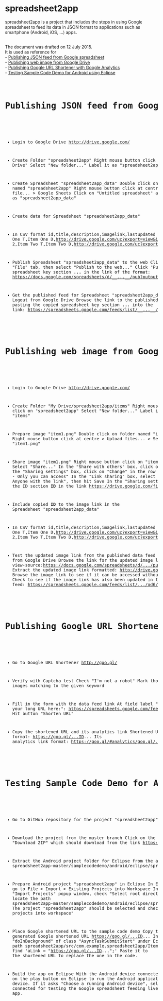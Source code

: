 # spreadsheet2app
spreadsheet2app is a project that includes the steps in using Google spreadsheet to feed its data in JSON format to applications such as smartphone (Android, iOS, ...) apps.

<br/>The document was drafted on 12 July 2015.
<br/>It is used as reference for
<br/>- <a href="#spreadsheet2app_1">Publishing JSON feed from Google spreadsheet</a>
<br/>- <a href="#spreadsheet2app_2">Publishing web image from Google Drive</a>
<br/>- <a href="#spreadsheet2app_3">Publishing Google URL Shortener with Google Analytics</a>
<br/>- <a href="#spreadsheet2app_4">Testing Sample Code Demo for Android using Eclipse</a>

<br/>

<a name="spreadsheet2app_1" />
<pre>
<h1>Publishing JSON feed from Google spreadsheet</h1>

- Login to Google Drive
http://drive.google.com/

- Create Folder "spreadsheet2app"
Right mouse button click on "My Drive"
Select "New folder..."
Label it as "spreadsheet2app"

- Create Spreadsheet "spreadsheet2app_data"
Double click on folder named "spreadsheet2app"
Right mouse button click at centre > New file... > Google Sheets
Click on "Untitled spreadsheet" and rename it as "spreadsheet2app_data"

- Create data for Spreadsheet "spreadsheet2app_data"
- In CSV format
id,title,description,imagelink,lastupdated
1,Item One T,Item One D,http://drive.google.com/uc?export=view&id=__ID__&,7/13/2015
2,Item Two T,Item Two D,http://drive.google.com/uc?export=view&id=__ID__&,7/13/2015

- Publish Spreadsheet "spreadsheet2app_data" to the web
Click "File" tab, then select "Publish to the web..."
Click "Publish"
Copy spreadsheet key section __...__ in the link of the format: https://docs.google.com/spreadsheets/d/__...__/pub?output=html

- Get the published feed for Spreadsheet "spreadsheet2app_data"
Logout from Google Drive
Browse the link to the published feed by pasting the copied spreadsheet key section __...__ into the link:
https://spreadsheets.google.com/feeds/list/__...__/od6/public/values?alt=json&
</pre>

<a name="spreadsheet2app_2" />
<pre>
<h1>Publishing web image from Google Drive</h1>

- Login to Google Drive
http://drive.google.com/

- Create Folder "My Drive/spreadsheet2app/items"
Right mouse button click on "spreadsheet2app"
Select "New folder..."
Label it as "items"

- Prepare image "item1.png"
Double click on folder named "items"
Right mouse button click at centre > Upload files... > Select "item1.png"

- Share image "item1.png"
Right mouse button click on "item1.png"
Select "Share..."
In the "Share with others" box, click on "Advanced"
In the "Sharing settings" box, click on "Change" in the row titled "Private - Only you can access"
In the "Link sharing" box, select option "On - Anyone with the link", then hit Save
In the "Sharing settings" box, copy the ID section __ID__ in the link
https://drive.google.com/file/d/__ID__/view?usp=sharing

- Include copied __ID__ to the image link in the Spreadsheet "spreadsheet2app_data"
- In CSV format
id,title,description,imagelink,lastupdated
1,Item One T,Item One D,http://drive.google.com/uc?export=view&id=__ID__&,7/13/2015
2,Item Two T,Item Two D,http://drive.google.com/uc?export=view&id=__ID__&,7/13/2015

- Test the updated image link from the published data feed
Logout from Google Drive
Browse the link for the updated image link: view-source:https://docs.google.com/spreadsheets/d/.../pub?output=csv
Extract the updated image link formatted: http://drive.google.com/uc?export=view&id=__ID__&
Browse the image link to see if it can be accessed without sign-in: http://drive.google.com/uc?export=view&id=__ID__&
Check to see if the image link has also been updated in the JSON data feed: https://spreadsheets.google.com/feeds/list/.../od6/public/values?alt=json&

</pre>

<a name="spreadsheet2app_3" />
<pre>
<h1>Publishing Google URL Shortener with Google Analytics</h1>

- Go to Google URL Shortener
http://goo.gl/

- Verify with Captcha test
Check "I'm not a robot"
Mark those images matching to the given keyword

- Fill in the form with the data feed link
At field label "Paste your long URL here:": https://spreadsheets.google.com/feeds/list/.../od6/public/values?alt=json&
Hit button "Shorten URL"

- Copy the shortened URL and its analytics link
Shortened URL format: https://goo.gl/...ID...
Its analytics link format: https://goo.gl/#analytics/goo.gl/...ID.../all_time
</pre>

<a name="spreadsheet2app_4" />
<pre>
<h1>Testing Sample Code Demo for Android using Eclipse</h1>

- Go to GitHub repository for the project "spreadsheet2app"
https://github.com/walointernationallimited/spreadsheet2app/

- Download the project from the master branch
Click on the button "Download ZIP" which should download from the link
https://github.com/walointernationallimited/spreadsheet2app/archive/master.zip

- Extract the Android project folder for Eclipse from the archive
spreadsheet2app-master/samplecodedemo/android/eclipse/spreadsheet2app

- Prepare Android project "spreadsheet2app" in Eclipse
In Eclipse, go to File > Import > Existing Projects into Workspace
In the "Import Projects" popup window, check "Select root directory" then locate the path spreadsheet2app-master/samplecodedemo/android/eclipse/spreadsheet2app
The project "spreadsheet2app" should be selected and check "Copy projects into workspace"

- Place Google shortened URL to the sample code demo
Copy the generated Google shortened URL https://goo.gl/...ID...
In function "doInBackground" of class "AsyncTaskSubmitStart" under Eclipse project path spreadsheet2app/src/com.example.spreadsheet2app/ItemsActivity.java, find 'aLink = "https://goo.gl/...ID...";'
Paste it to the shortened URL to replace the one in the code.

- Build the app on Eclipse
With the Android device connected, click on the play button on Eclipse to run the Android application on the device.
If it asks "Choose a running Android device", select the one connected for testing the Google spreadsheet feeding live data to the app.

</pre>

<br/>
